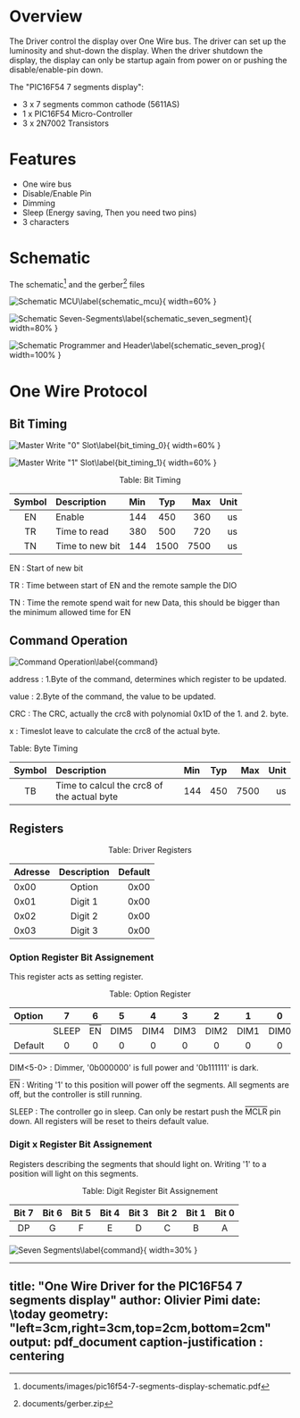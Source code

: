  
# Overview

The Driver control the display over One Wire bus. The driver can set up the luminosity and shut-down the display. When the driver shutdown the display, the display can only be startup again from power on or pushing the disable/enable-pin down. 

The "PIC16F54 7 segments display":

- 3 x 7 segments common cathode (5611AS)
- 1 x PIC16F54 Micro-Controller
- 3 x 2N7002 Transistors

# Features

- One wire bus
- Disable/Enable Pin
- Dimming
- Sleep (Energy saving, Then you need two pins) 
- 3 characters

# Schematic

The schematic[^schematic] and the gerber[^gerber] files

[^gerber]: documents/gerber.zip
[^schematic]: documents/images/pic16f54-7-segments-display-schematic.pdf

![Schematic MCU\label{schematic_mcu}](documents/images/schematic_mcu.png){ width=60% }

![Schematic Seven-Segments\label{schematic_seven_segment}](documents/images/schematic_seven_segment.png){ width=80% }

![Schematic Programmer and Header\label{schematic_seven_prog}](documents/images/schematic_seven_prog.png){ width=100% }

# One Wire Protocol

## Bit Timing

![Master Write "0" Slot\label{bit_timing_0}](documents/images/bit_timing_0.png){ width=60% }

![Master Write "1" Slot\label{bit_timing_1}](documents/images/bit_timing_1.png){ width=60% }


<center>
Table: Bit Timing

| Symbol | Description | Min | Typ | Max | Unit |
|:---:|:---|:---|:---:|---:|---:|
| EN | Enable | 144 | 450 | 360 | us |
| TR | Time to read | 380 | 500 | 720 | us |
| TN | Time to new bit | 144| 1500 | 7500 | us |  

</center>

EN
: Start of new bit

TR
: Time between start of EN and the remote sample the DIO

TN
: Time the remote spend wait for new Data, this should be bigger than the minimum allowed time for EN

## Command Operation


![Command Operation\label{command}](documents/images/command.png)

address
: 1.Byte of the command, determines which register to be updated.

value
: 2.Byte of the command, the value to be updated.

CRC
: The CRC, actually the crc8 with polynomial 0x1D of the 1. and 2. byte.

x
: Timeslot leave to calculate the crc8 of the actual byte.

Table: Byte Timing

| Symbol | Description | Min | Typ | Max | Unit |
|:---:|:---|:---|:---:|---:|---:|
| TB | Time to calcul the crc8 of the actual byte | 144 | 450 | 7500 | us |

## Registers

<center>

Table: Driver Registers

| Adresse | Description | Default |
|:--------|:-----------:|--------:|
| 0x00 | Option | 0x00 |
| 0x01 | Digit 1 | 0x00 |
| 0x02 | Digit 2 | 0x00 |
| 0x03 | Digit 3 | 0x00 |

</center>

### Option Register Bit Assignement

This register acts as setting register.

<center>

Table: Option Register 

| Option | 7 | 6 | 5 | 4 | 3 | 2 | 1 | 0 |
|:---|:-----:|:-----:|:-----:|:-----:|:-----:|:-----:|:-----:|:-----:|
| | SLEEP | <t style="text-decoration:overline">EN</t> | DIM5  | DIM4  | DIM3  | DIM2  | DIM1  | DIM0  |
| Default | 0 | 0 | 0 | 0 | 0 | 0 | 0 | 0 |

</center>

DIM<5-0>
: Dimmer, '0b000000' is full power and '0b111111' is dark.

<t style="text-decoration:overline">EN</t>
: Writing '1' to this position will power off the segments. All segments are off, but the controller is still running.
 
SLEEP
: The controller go in sleep. Can only be restart push the <t style="text-decoration:overline">MCLR</t> pin down. All registers will be reset to theirs default value. 

<!-- <img src="https://render.githubusercontent.com/render/math?math=e^{i \pi} = -1"> -->

### Digit x Register Bit Assignement

Registers describing the segments that should light on. Writing '1' to a position will light on this segments. 

<center>

Table: Digit Register Bit Assignement

| Bit 7 | Bit 6 | Bit 5 | Bit 4 | Bit 3 | Bit 2 | Bit 1 | Bit 0 |
|:-----:|:-----:|:-----:|:-----:|:-----:|:-----:|:-----:|:-----:|
| DP    | G     | F  | E | D | C | B | A |

</center>

![Seven Segments\label{command}](documents/images/seven_segments.png){ width=30% }


---
title: "One Wire Driver for the PIC16F54 7 segments display"
author: Olivier Pimi
date: \today
geometry: "left=3cm,right=3cm,top=2cm,bottom=2cm"
output: pdf_document
caption-justification : centering
---

